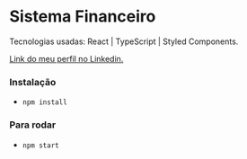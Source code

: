 # Sistema Financeiro

Tecnologias usadas: React | TypeScript | Styled Components.

[Link do meu perfil no Linkedin.](https://www.linkedin.com/in/felipe-moises-4a1b58248/) 

### Instalação
- `npm install`

### Para rodar 
- `npm start`